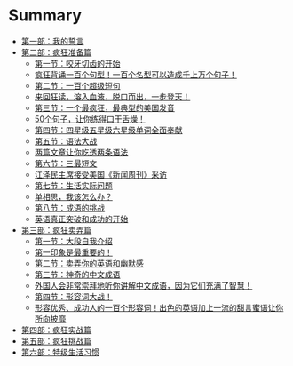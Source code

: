 # Summary

* [第一部：我的誓言](1.md)
* [第二部：疯狂准备篇]()
   * [第一节：咬牙切齿的开始]()
   * [疯狂背诵一百个句型！一百个名型可以造成千上万个句子！]()
   * [第二节：一百个超级短句]()
   * [来回狂读，溶入血液，脱口而出，一步登天！]()
   * [第三节：一个最疯狂，最典型的美国发音]()
   * [50个句子，让你练得口干舌燥！]()
   * [第四节：四星级五星级六星级单词全面奉献]()
   * [第五节：语法大战]()
   * [两篇文章让你吃透两条语法]()
   * [第六节：三最短文]()
   * [江泽民主席接受美国《新闻周刊》采访]()
   * [第七节：生活实际问题]()
   * [单相思，我该怎么办？]()
   * [第八节：成语的挑战]()
   * [英语真正突破和成功的开始]()
* [第三部：疯狂卖弄篇]()
   * [第一节：大段自我介绍]()
   * [第一印象是最重要的！]()
   * [第二节：卖弄你的英语和幽默感]()
   * [第三节：神奇的中文成语]()
   * [外国人会非常崇拜地听你讲解中文成语，因为它们充满了智慧！]()
   * [第四节：形容词大战！]()
   * [形容优秀、成功人的一百个形容词！出色的英语加上一流的甜言蜜语让你所向披靡]()
* [第四部：疯狂实战篇]()
* [第五部：疯狂挑战篇]()
* [第六部：特级生活习惯]()
